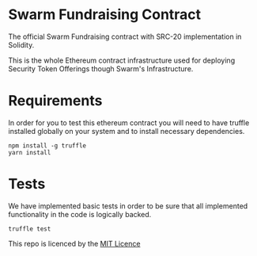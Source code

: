 # Swarm Fundraising Contract

The official Swarm Fundraising contract with SRC-20 implementation in Solidity.

This is the whole Ethereum contract infrastructure used for deploying Security Token Offerings though Swarm's Infrastructure.

# Requirements

In order for you to test this ethereum contract you will need to have truffle installed globally on your system and to install necessary dependencies.
```
npm install -g truffle
yarn install
``` 

# Tests

We have implemented basic tests in order to be sure that all implemented functionality in the code is logically backed.
```
truffle test
```
 
This repo is licenced by the [MIT Licence](https://choosealicense.com/licenses/mit/)